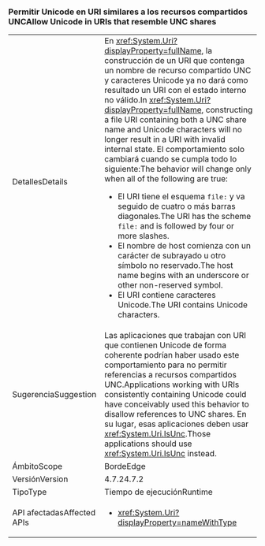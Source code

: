 ### <a name="allow-unicode-in-uris-that-resemble-unc-shares"></a><span data-ttu-id="bad02-101">Permitir Unicode en URI similares a los recursos compartidos UNC</span><span class="sxs-lookup"><span data-stu-id="bad02-101">Allow Unicode in URIs that resemble UNC shares</span></span>

|   |   |
|---|---|
|<span data-ttu-id="bad02-102">Detalles</span><span class="sxs-lookup"><span data-stu-id="bad02-102">Details</span></span>|<span data-ttu-id="bad02-103">En <xref:System.Uri?displayProperty=fullName>, la construcción de un URI que contenga un nombre de recurso compartido UNC y caracteres Unicode ya no dará como resultado un URI con el estado interno no válido.</span><span class="sxs-lookup"><span data-stu-id="bad02-103">In <xref:System.Uri?displayProperty=fullName>, constructing a file URI containing both a UNC share name and Unicode characters will no longer result in a URI with invalid internal state.</span></span> <span data-ttu-id="bad02-104">El comportamiento solo cambiará cuando se cumpla todo lo siguiente:</span><span class="sxs-lookup"><span data-stu-id="bad02-104">The behavior will change only when all of the following are true:</span></span><ul><li><span data-ttu-id="bad02-105">El URI tiene el esquema <code>file:</code> y va seguido de cuatro o más barras diagonales.</span><span class="sxs-lookup"><span data-stu-id="bad02-105">The URI has the scheme <code>file:</code> and is followed by four or more slashes.</span></span></li><li><span data-ttu-id="bad02-106">El nombre de host comienza con un carácter de subrayado u otro símbolo no reservado.</span><span class="sxs-lookup"><span data-stu-id="bad02-106">The host name begins with an underscore or other non-reserved symbol.</span></span></li><li><span data-ttu-id="bad02-107">El URI contiene caracteres Unicode.</span><span class="sxs-lookup"><span data-stu-id="bad02-107">The URI contains Unicode characters.</span></span></li></ul>|
|<span data-ttu-id="bad02-108">Sugerencia</span><span class="sxs-lookup"><span data-stu-id="bad02-108">Suggestion</span></span>|<span data-ttu-id="bad02-109">Las aplicaciones que trabajan con URI que contienen Unicode de forma coherente podrían haber usado este comportamiento para no permitir referencias a recursos compartidos UNC.</span><span class="sxs-lookup"><span data-stu-id="bad02-109">Applications working with URIs consistently containing Unicode could have conceivably used this behavior to disallow references to UNC shares.</span></span> <span data-ttu-id="bad02-110">En su lugar, esas aplicaciones deben usar <xref:System.Uri.IsUnc>.</span><span class="sxs-lookup"><span data-stu-id="bad02-110">Those applications should use <xref:System.Uri.IsUnc> instead.</span></span>|
|<span data-ttu-id="bad02-111">Ámbito</span><span class="sxs-lookup"><span data-stu-id="bad02-111">Scope</span></span>|<span data-ttu-id="bad02-112">Borde</span><span class="sxs-lookup"><span data-stu-id="bad02-112">Edge</span></span>|
|<span data-ttu-id="bad02-113">Versión</span><span class="sxs-lookup"><span data-stu-id="bad02-113">Version</span></span>|<span data-ttu-id="bad02-114">4.7.2</span><span class="sxs-lookup"><span data-stu-id="bad02-114">4.7.2</span></span>|
|<span data-ttu-id="bad02-115">Tipo</span><span class="sxs-lookup"><span data-stu-id="bad02-115">Type</span></span>|<span data-ttu-id="bad02-116">Tiempo de ejecución</span><span class="sxs-lookup"><span data-stu-id="bad02-116">Runtime</span></span>|
|<span data-ttu-id="bad02-117">API afectadas</span><span class="sxs-lookup"><span data-stu-id="bad02-117">Affected APIs</span></span>|<ul><li><xref:System.Uri?displayProperty=nameWithType></li></ul>|

